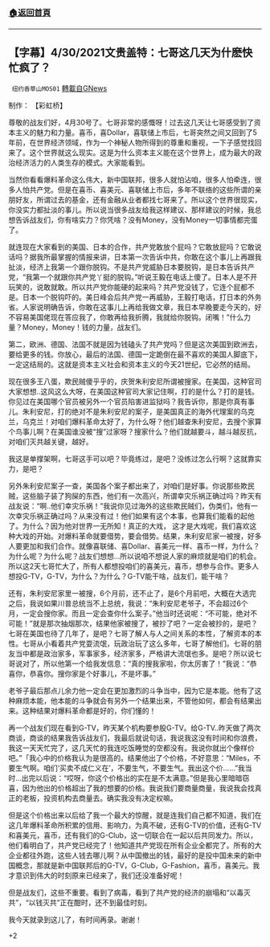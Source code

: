 ###  [:house:返回首頁](https://github.com/ourhimalayas/txt)
---

## 【字幕】4/30/2021文贵盖特：七哥这几天为什麽快忙疯了？
` 纽约香草山MOS01` [轉載自GNews](https://gnews.org/zh-hans/1159029/)

制作： 【彩虹桥】

尊敬的战友们好，4月30号了。七哥非常的感慨呀！过去这几天让七哥感受到了资本主义的魅力和力量。喜币，喜Dollar，喜联储上市后，七哥突然之间又回到了5年前，在世界经济领域，作为一个神秘人物所得到的尊重和重视，一下子感觉找回来了。这个世界就这么现实。这是为什么资本主义能在这个世界上，成为最大的政治经济活力的人类生存的模式。大家能看到。

当然你看看爆料革命这么伟大，新中国联邦，很多人就怕沾咱，很多人怕牵连，很多人怕共产党。但是在喜币、喜美元、喜联储上市后，多年不联络的这些所谓的亲朋好友，所谓过去的基金，还有金融从业者都找七哥来了。所以这个世界很现实，你没实力都扯淡的事儿。所以说当很多战友给我这样建议、那样建议的时候，我总想告诉战友们，你有啥实力？你凭啥？没有Money，没有Money一切事情都完蛋了。

就连现在大家看到的美国、日本的合作，共产党敢放个屁吗？它敢放屁吗？它敢说话吗？据我所最掌握的情报来讲，日本第一次告诉中共，你敢在这个事儿上再跟我扯淡，经济上我第一个跟你脱钩。不是共产党威胁日本要脱钩，是日本告诉共产党，“我第一个就跟你共产党丫挺的脱钩。”听说王毅在电话上傻了。日本人是不开玩笑的，说敢就敢。所以共产党你能硬的起来吗？共产党没钱了，它连个屁都不是。日本一个脱钩吓的。美日峰会后共产党一再威胁，王毅打电话，打日本的外务省。人家说明确告诉，你敢在这事儿上再给我做文章，我日本早晚要走今天的，好不容易美国佬现在答应我了，你敢再给我折腾，我就给你脱钩。闭嘴！”什么力量？Money，Money！钱的力量，战友们。

第二，欧洲、德国、法国不就是因为钱磕头了共产党吗？但是这次美国到欧洲去，要给更多的钱。你放心，最后的法国、德国一定跪倒在最不喜欢的美国人脚底下，一定这结局的。这就是资本主义社会和资本主义的今天21世纪，它必然的结局。

现在很多王八蛋，欺民贼傻乎乎的，庆贺朱利安尼所谓被搜家。在美国，这种官司大家想想..这风这么大呀，在美国这种官司大家记住啊，打的是什么？打的是钱。你见过在美国哪个官员被另外一个官员陷害进监狱吗？我告诉你，那是你真有事儿。朱利安尼，打的绝对不是朱利安尼的案子，是美国真正的海外代理案的乌克兰，乌克兰！对咱们爆料革命太好了，为什么呀？他们越查朱利安尼，去搜个家算个鸟事儿啊？在美国谁没被“搜”过家呀？搜家什么？他们就越要斗，越斗越反抗，对咱们灭共越关键，越好。

我这是单撑架啊，七哥这手可以吧？毕竟练过，是吧？没练过怎么行啊？这就靠实力，是吧？

另外朱利安尼案子一查，美国各个案子都出来了，对咱们是好事。你说那些欺民贼，这些脑子装了狗屎的东西，他们有一次高兴，所谓幸灾乐祸正确过吗？昨天有战友说：“啊..他们幸灾乐祸！”我说你见过海外的这些欺民贼们，伪类们，他有一次幸灾乐祸正确过吗？从来没有过！他们如果有这个本事，也算我们能看的起他了。为什么？因为他对世界一无所知！真正的大戏， 这才是大戏呢，我们喜欢这种大戏的开始。对爆料革命就要借势，要会借势。结果，朱利安尼家一被搜，好多人要更加和我们合作。就像喜联储、喜Dollar、喜美元一样、喜币一样，为什么？为什么呢？为什么呢？战友们想想…所以说咱不想说人家的麻烦就是咱们的机会。所以这2天七哥忙大了，所有人都想投咱们的喜美元，喜币，想参与合作。更多人想投G-TV，G-TV，为什么？为什么？G-TV能干啥，战友们，能干啥？

还有，朱利安尼家里一被搜，6个月前，还不止了，是6个月前吧，大概在大选完之后，我说如果川普总统当不上总统，我说：“朱利安尼老爷子，不会超过6个月，一定会搜你家。而且一定会查你什么案子。”他当时还说呢：“不可能，绝对不可能！”就是那次抽烟那次，结果他家被搜了，被抄了吧？一定会被抄的，是吧？七哥在美国也待了几年了，是吧？七哥了解人与人之间关系的本性，了解资本的本性。七哥从小看着共产党耍流氓，玩政治玩了这么多年，七哥了解他们。七哥的朋友当中都是政治家多，军事家多，经济家多，严格讲大流氓也多。是吧？所以说七哥说对了，所以他第一个给我发信息：“真的搜我家啦，你太厉害了！”我说：“恭喜你，恭喜你。搜你家是个好事儿，不是坏事。”

老爷子最后那点儿余力他一定会在更加激烈的斗争当中，因为它是本能。他有了这种麻烦本能，他本能的斗争就会有另外一个结果出来，不管他如何，都会有结果出来。这种结果对爆料革命都是好的，你们懂的！

再一个战友们现在看到G-TV，昨天某个机构要参股G-TV。给G-TV..昨天做了两次商谈，商谈的结果我告诉战友们，我最后就说句话，我说我这没有时间和你浪费，我这一天天忙完了，这几天忙的我连吃饭睡觉的空都没有。我说你就出个像样价吧。”「我心中的价格我认为是很高的。结果他出了个价格，不好意思：“Miles，不要生气啊。咱们‘买卖不成仁义在’，不要生气，不要生气。我出这个价……”我当时…出完以后说：“哎呀，你这个价格出的实在是不太满意。”但是我心里暗暗窃喜，因为他出的价格超出了我的想要的价格。我说我们要商量商量，我说我会找真正的老板，投资机构去商量去。确实我没有决定权嘛。

但是这个价格出来以后给了我一个最大的惊醒，就是连我们自己都不知道，我们在这几年爆料革命所积累的信用、影响力，为真不破，还有G-TV的价值，还有G-TV和喜美元，喜币，还有我们的G-Club，这一切联合在一起以后共同发力。所以，他们看明白了，共产党已经完了！他知道共产党现在所有企业全都完了。所有的大企业都往外跑，这些人钱去哪儿啊？从中国撤出的钱，最好的是投中国未来的新中国概念，那就是新中国联邦后的G-TV，G-Club，G-Fashion，喜币，喜美元。我才意识到伟大的时刻原来已经来了，我们还没准备好呢！

但是战友们，这些不重要。看到了病毒，看到了共产党的经济的崩塌和“以毒灭共”，“以钱灭共”正在酣时，还不到最佳时刻。

我今天就录到这儿了，有时间再录。谢谢！

+2
